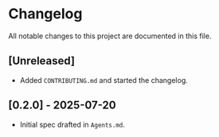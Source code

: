 # Changelog

All notable changes to this project are documented in this file.

## [Unreleased]
- Added `CONTRIBUTING.md` and started the changelog.

## [0.2.0] - 2025-07-20
- Initial spec drafted in `Agents.md`.
